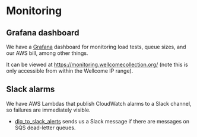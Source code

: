 # Monitoring

## Grafana dashboard

We have a [Grafana][grafana] dashboard for monitoring load tests, queue sizes, and our AWS bill, among other things.

It can be viewed at <https://monitoring.wellcomecollection.org/> (note this is only accessible from within the Wellcome IP range).

[grafana]: https://grafana.com/

## Slack alarms

We have AWS Lambdas that publish CloudWatch alarms to a Slack channel, so failures are immediately visible.

*   [dlq_to_slack_alerts](dlq_to_slack_alerts) sends us a Slack message if there are messages on SQS dead-letter queues.
